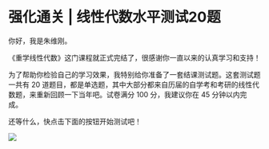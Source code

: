 # 强化通关 \| 线性代数水平测试20题

你好，我是朱维刚。

《重学线性代数》这门课程就正式完结了，很感谢你一直以来的认真学习和支持！

为了帮助你检验自己的学习效果，我特别给你准备了一套结课测试题。这套测试题一共有 20 道题目，都是单选题，其中大部分都来自历届的自学考和考研的线性代数题，来重新回顾一下当年吧。试卷满分 100 分，我建议你在 45 分钟以内完成。

还等什么，快点击下面的按钮开始测试吧！

[![](<https://static001.geekbang.org/resource/image/28/a4/28d1be62669b4f3cc01c36466bf811a4.png>)](<http://time.geekbang.org/quiz/intro?act_id=208&exam_id=583>)

<!-- [[[read_end]]] -->

